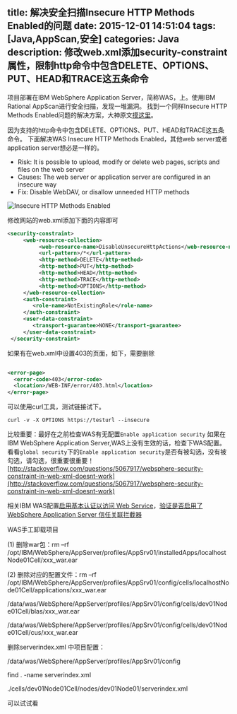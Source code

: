 title: 解决安全扫描Insecure HTTP Methods Enabled的问题
date: 2015-12-01 14:51:04
tags: [Java,AppScan,安全]
categories: Java
description: 修改web.xml添加security-constraint属性，限制http命令中包含DELETE、OPTIONS、PUT、HEAD和TRACE这五条命令
---

项目部署在IBM WebSphere Application Server，简称WAS，上。使用IBM Rational AppScan进行安全扫描，发现一堆漏洞。
找到一个同样Insecure HTTP Methods Enabled问题的解决方案，大神原文[摸这里](http://www.cnblogs.com/Mainz/archive/2012/11/19/2777679.html)。

因为支持的http命令中包含DELETE、OPTIONS、PUT、HEAD和TRACE这五条命令。
下面解决WAS Insecure HTTP Methods Enabled，其他web server或者application server想必是一样的。

 - Risk: It is possible to upload, modify or delete web pages, scripts and files on the web server
 - Causes: The web server or application server are configured in an insecure way
 - Fix: Disable WebDAV, or disallow unneeded HTTP methods


![Insecure HTTP Methods Enabled](Insecure-HTTP-Methods.png)



修改网站的web.xml添加下面的内容即可

```xml
<security-constraint>
     <web-resource-collection>
          <web-resource-name>DisableUnsecureHttpActions</web-resource-name>
          <url-pattern>/*</url-pattern>
          <http-method>DELETE</http-method>
          <http-method>PUT</http-method>
          <http-method>HEAD</http-method>
          <http-method>TRACE</http-method>
          <http-method>OPTIONS</http-method>
     </web-resource-collection>
     <auth-constraint>
        <role-name>NotExistingRole</role-name>
     </auth-constraint>
     <user-data-constraint>
        <transport-guarantee>NONE</transport-guarantee>
     </user-data-constraint>
 </security-constraint>
```


如果有在web.xml中设置403的页面，如下，需要删除
```xml

<error-page>
  <error-code>403</error-code>
  <location>/WEB-INF/error/403.html</location>
</error-page>

```

可以使用curl工具，测试链接试下。
```shell
curl -v -X OPTIONS https://testurl --insecure

```

比较重要：最好在之前检查WAS有无配置`Enable application security`
如果在IBM WebSphere Application Server,WAS上没有生效的话，检查下WAS配置。看看`global security`下的`Enable application security`是否有被勾选，没有被勾选，请勾选，很重要很重要！
[http://stackoverflow.com/questions/5067917/websphere-security-constraint-in-web-xml-doesnt-work](http://stackoverflow.com/questions/5067917/websphere-security-constraint-in-web-xml-doesnt-work)

相关IBM WAS配置[启用基本认证以访问 Web Service](https://www.ibm.com/support/knowledgecenter/SSAW57_8.5.5/com.ibm.websphere.wlp.doc/ae/twlp_sec_ws_basicauth.html)，[验证是否启用了 WebSphere Application Server 信任关联拦截器](https://www.ibm.com/support/knowledgecenter/SSYJ99_8.5.0/migrate/mig_pre_src_tai.dita)

WAS手工卸载项目

(1)    删除war包：rm –rf /opt/IBM/WebSphere/AppServer/profiles/AppSrv01/installedApps/localhostNode01Cell/xxx_war.ear

(2)    删除对应的配置文件：rm –rf /opt/IBM/WebSphere/AppServer/profiles/AppSrv01/config/cells/localhostNode01Cell/applications/xxx_war.ear

/data/was/WebSphere/AppServer/profiles/AppSrv01/config/cells/dev01Node01Cell/blas/xxx_war.ear

/data/was/WebSphere/AppServer/profiles/AppSrv01/config/cells/dev01Node01Cell/cus/xxx_war.ear

删除serverindex.xml 中项目配置：

/data/was/WebSphere/AppServer/profiles/AppSrv01/config

find . -name serverindex.xml

./cells/dev01Node01Cell/nodes/dev01Node01/serverindex.xml

可以试试看
